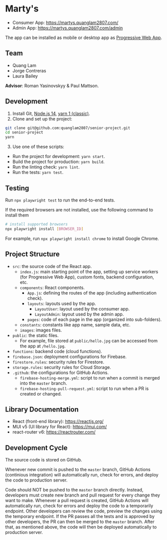 # Marty's

- Consumer App: https://martys.quanglam2807.com/
- Admin App: https://martys.quanglam2807.com/admin

The app can be installed as mobile or desktop app as [Progressive Web App](https://en.wikipedia.org/wiki/Progressive_web_application).

## Team
- Quang Lam
- Jorge Contreras
- Laura Bailey

**Advisor**: Roman Yasinovskyy & Paul Mattson.

## Development
1. Install Git, [Node.js 14](https://nodejs.org/), [yarn 1 (classic)](https://classic.yarnpkg.com/).
2. Clone and set up the project:
```bash
git clone git@github.com:quanglam2807/senior-project.git
cd senior-project
yarn
```
3. Use one of these scripts:
  - Run the project for development: `yarn start`.
  - Build the project for prroduction: `yarn build`.
  - Run the linting check: `yarn lint`.
  - Run the tests: `yarn test`.

## Testing
Run `npx playwright test` to run the end-to-end tests.

If the required browsers are not installed, use the following command to install them

```bash
# install supported browsers
npx playwright install [BROWSER_ID]
```

For example, run `npx playwright install chrome` to install Google Chrome.


## Project Structure
- `src`: the source code of the React app.
  - `index.js`: main starting point of the app, setting up service workers (for Progressive Web App), custom fonts, backend configuration, etc.
  - `components`: React components.
    - `App.js`: defining the routes of the app (including authentication check).
    - `layouts`: layouts used by the app.
      - `LayoutUser`: layout used by the consumer app.
      - `LayoutAdmin`: layout used by the admin app.
    - `pages`: code of each page in the app (organized into sub-folders).
  - `constants`: constants like app name, sample data, etc.
  - `images`: images files.
- `public`: the static files.
  - For example, file stored at `public/hello.jpg` can be accessed from the app at `/hello.jpg`.
- `functions`: backend code (cloud functions).
- `firebase.json`: deployment configurations for Firebase.
- `firestore.rules`: security rules for Firestore.
- `storage.rules`: security rules for Cloud Storage.
- `.github`: the configurations for GitHub Actions.
  - `firebase-hosting-merge.yml`: script to run when a commit is merged into the `master` branch.
  - `firebase-hosting-pull-request.yml`: script to run when a PR is created or changed.

## Library Documentation
- React (front-end library): https://reactjs.org/
- MUI v5 (UI library for React): https://mui.com/
- react-router v6: https://reactrouter.com/

## Development Cycle
The source code is stored on GitHub.

Whenever new commit is pushed to the `master` branch, GitHub Actions (continious integration) will automatically run, check for errors, and deploy the code to production server.

Code should NOT be pushed to the `master` branch directly. Instead, developers must create new branch and pull request for every change they want to make. Whenever a pull request is created, GitHub Actions will automatically run, check for errors and deploy the code to a temporarily endpoint. Other developers can review the code, preview the changes using the temporary endpoint. If the PR passes all the tests and is approved by other developers, the PR can then be merged to the `master` branch. After that, as mentioned above, the code will then be deployed automatically to production server.
